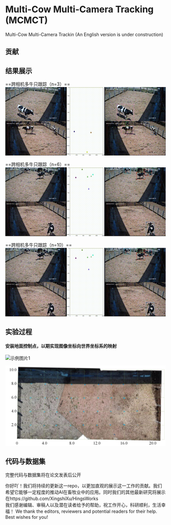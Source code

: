 # Multi-Cow Multi-Camera Tracking (MCMCT)
Multi-Cow Multi-Camera Trackin (An English version is under construction) 

## 贡献 

## 结果展示  
==跨相机多牛只跟踪（n=3）==  
![示例图片demo3](https://github.com/XingshiXu/MCMCT/blob/main/DEMO3fast%2000_00_00-00_00_30.gif)  

   
==跨相机多牛只跟踪（n=6）==  
![示例图片demo3](https://github.com/XingshiXu/MCMCT/blob/main/DEMO6fast%2000_00_00-00_00_30.gif)   

  
==跨相机多牛只跟踪（n=10）==  
![示例图片demo3](https://github.com/XingshiXu/MCMCT/blob/main/DEMO6fast%2000_00_00-00_00_30.gif)    

  
 
## 实验过程 
#### 安装地面控制点，以期实现图像坐标向世界坐标系的映射
![示例图片1](https://github.com/XingshiXu/MCMCT/blob/main/ControlPoint.gif)

![俯瞰图](https://github.com/XingshiXu/MCMCT/blob/main/birdeye.jpg)

## 代码与数据集 
完整代码与数据集将在论文发表后公开  

  
你好吖！我们将持续的更新这一repo，以更加直观的展示这一工作的贡献。我们希望它能够一定程度的推动AI在畜牧业中的应用。同时我们的其他最新研究将展示在https://github.com/XingshiXu/HingsWorks  
我们感谢编辑、审稿人以及潜在读者给予的帮助，祝工作开心，科研顺利，生活幸福！ 
We thank the editors, reviewers and potential readers for their help. Best wishes for you!  
